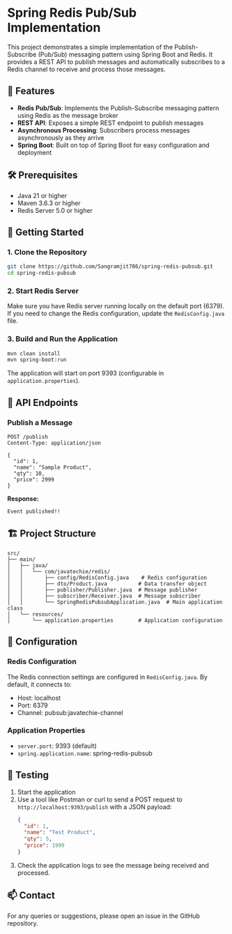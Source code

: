 # Spring Redis Pub/Sub Implementation

This project demonstrates a simple implementation of the Publish-Subscribe (Pub/Sub) messaging pattern using Spring Boot and Redis. It provides a REST API to publish messages and automatically subscribes to a Redis channel to receive and process those messages.

## 🚀 Features

- **Redis Pub/Sub**: Implements the Publish-Subscribe messaging pattern using Redis as the message broker
- **REST API**: Exposes a simple REST endpoint to publish messages
- **Asynchronous Processing**: Subscribers process messages asynchronously as they arrive
- **Spring Boot**: Built on top of Spring Boot for easy configuration and deployment

## 🛠 Prerequisites

- Java 21 or higher
- Maven 3.6.3 or higher
- Redis Server 5.0 or higher

## 🚀 Getting Started

### 1. Clone the Repository

```bash
git clone https://github.com/Sangramjit786/spring-redis-pubsub.git
cd spring-redis-pubsub
```

### 2. Start Redis Server

Make sure you have Redis server running locally on the default port (6379). If you need to change the Redis configuration, update the `RedisConfig.java` file.

### 3. Build and Run the Application

```bash
mvn clean install
mvn spring-boot:run
```

The application will start on port 9393 (configurable in `application.properties`).

## 🎯 API Endpoints

### Publish a Message

```http
POST /publish
Content-Type: application/json

{
  "id": 1,
  "name": "Sample Product",
  "qty": 10,
  "price": 2999
}
```

**Response:**
```
Event published!!
```

## 🏗 Project Structure

```
src/
├── main/
│   ├── java/
│   │   └── com/javatechie/redis/
│   │       ├── config/RedisConfig.java    # Redis configuration
│   │       ├── dto/Product.java          # Data transfer object
│   │       ├── publisher/Publisher.java  # Message publisher
│   │       ├── subscriber/Receiver.java  # Message subscriber
│   │       └── SpringRedisPubsubApplication.java  # Main application class
│   └── resources/
│       └── application.properties        # Application configuration
```

## 🔧 Configuration

### Redis Configuration

The Redis connection settings are configured in `RedisConfig.java`. By default, it connects to:
- Host: localhost
- Port: 6379
- Channel: pubsub:javatechie-channel

### Application Properties

- `server.port`: 9393 (default)
- `spring.application.name`: spring-redis-pubsub

## 🧪 Testing

1. Start the application
2. Use a tool like Postman or curl to send a POST request to `http://localhost:9393/publish` with a JSON payload:
   ```json
   {
     "id": 1,
     "name": "Test Product",
     "qty": 5,
     "price": 1999
   }
   ```
3. Check the application logs to see the message being received and processed.


## 📫 Contact

For any queries or suggestions, please open an issue in the GitHub repository.
